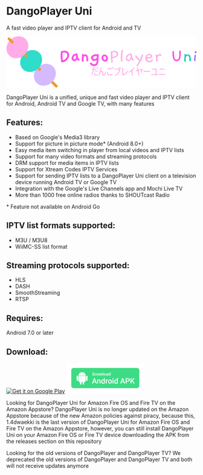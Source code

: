 # DangoPlayer Uni
A fast video player and IPTV client for Android and TV

<img alt='DangoPlayer Uni Logo' width='700' src='https://raw.githubusercontent.com/brunochanrio/DangoPlayer/main/DangoPlayerUni_Logo.png'/>

DangoPlayer Uni is a unified, unique and fast video player and IPTV client for Android, Android TV and Google TV, with many features

## Features:
- Based on Google's Media3 library
- Support for picture in picture mode* (Android 8.0+)
- Easy media item switching in player from local videos and IPTV lists
- Support for many video formats and streaming protocols
- DRM support for media items in IPTV lists
- Support for Xtream Codes IPTV Services
- Support for sending IPTV lists to a DangoPlayer Uni client on a television device running Android TV or Google TV
- Integration with the Google's Live Channels app and Mochi Live TV
- More than 1000 free online radios thanks to SHOUTcast Radio

\* Feature not available on Android Go

## IPTV list formats supported:
- M3U / M3U8
- WiiMC-SS list format

## Streaming protocols supported:
- HLS
- DASH
- SmoothStreaming
- RTSP

## Requires:
Android 7.0 or later

## Download:

<a href='https://play.google.com/store/apps/details?id=com.brunochanrio.dangoplayeruni&pcampaignid=pcampaignidMKT-Other-global-all-co-prtnr-py-PartBadge-Mar2515-1'><img alt='Get it on Google Play' height='80' src='https://play.google.com/intl/en_us/badges/static/images/badges/en_badge_web_generic.png'/></a>
<a href="https://brunochanrio.github.io/DangoPlayer/getdango"><img alt="Download Android APK" height="80" src="https://github.com/brunochanrio/DangoPlayer/raw/main/68747470733a2f2f706c61792e676f6f676c652e636f6d2f696e746c2f656e5f75732f6261646765732f7374617469632f696d616765732f6261646765732f656e5f62616467655f7765625f67656e657269632e706e67.png"/></a>

Looking for DangoPlayer Uni for Amazon Fire OS and Fire TV on the Amazon Appstore? DangoPlayer Uni is no longer updated on the Amazon Appstore because of the new Amazon policies against piracy, because this, 1.4dwaekki is the last version of DangoPlayer Uni for Amazon Fire OS and Fire TV on the Amazon Appstore, however, you can still install DangoPlayer Uni on your Amazon Fire OS or Fire TV device downloading the APK from the releases section on this repository

Looking for the old versions of DangoPlayer and DangoPlayer TV? We deprecated the old versions of DangoPlayer and DangoPlayer TV and both will not receive updates anymore
